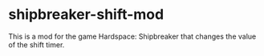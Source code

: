 # shipbreaker-shift-mod
This is a mod for the game Hardspace: Shipbreaker that changes the value of the shift timer.
